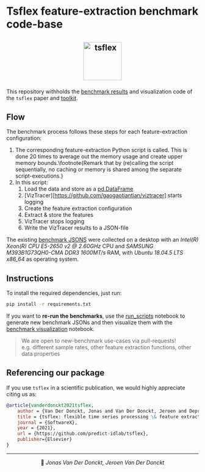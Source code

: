 # Tsflex feature-extraction benchmark code-base

## <p align="center"> <a href="https://predict-idlab.github.io/tsflex/#benchmark"><img alt="tsflex" src="https://raw.githubusercontent.com/predict-idlab/tsflex/main/docs/_static/logo.png" height="100"></a></p>


This repository withholds the [benchmark results](https://predict-idlab.github.io/tsflex/#benchmark) and visualization code of the `tsflex` paper and [toolkit](https://github.com/predict-idlab/tsflex).

## Flow

The benchmark process follows these steps for each feature-extraction configuration:

1. The corresponding feature-extraction Python script is called. This is done 20 times to average out the memory usage and create upper memory bounds.\footnote{Remark that by (re)calling the script sequentially, no caching or memory is shared among the separate script-executions.}
2. In this script:
   1. Load the data and store as a [pd.DataFrame](https://pandas.pydata.org/docs/reference/api/pandas.DataFrame.html)
   2. [VizTracer][https://github.com/gaogaotiantian/viztracer] starts logging
   3. Create the feature extraction configuration
   4. Extract & store the features
   5. VizTracer stops logging
   6. Write the VizTracer results to a JSON-file

The existing [benchmark JSONS](code/benchmark_jsons/) were collected on a desktop with an *Intel(R) Xeon(R) CPU E5-2650 v2 @ 2.60GHz* CPU and *SAMSUNG M393B1G73QH0-CMA DDR3 1600MT/s* RAM, with *Ubuntu 18.04.5 LTS x86\_64* as operating system.


## Instructions

To install the required dependencies, just run:

```bash
pip install -r requirements.txt
```

If you want to **re-run the benchmarks**, use the [run_scripts](code/run_scripts.ipynb) notebook to generate new benchmark JSONs and then visualize them with the [benchmark visualization](code/benchmark_visualizations.ipynb) notebook.


> We are open to new-benchmark use-cases via pull-requests!<br>
> e.g. different sample rates, other feature extraction functions, other data properties


## Referencing our package

If you use `tsflex` in a scientific publication, we would highly appreciate citing us as:

```bibtex
@article{vanderdonckt2021tsflex,
    author = {Van Der Donckt, Jonas and Van Der Donckt, Jeroen and Deprost, Emiel and Van Hoecke, Sofie},
    title = {tsflex: flexible time series processing \& feature extraction},
    journal = {SoftwareX},
    year = {2021},
    url = {https://github.com/predict-idlab/tsflex},
    publisher={Elsevier}
}
```


---

<p align="center">
👤 <i>Jonas Van Der Donckt, Jeroen Van Der Donckt</i>
</p>
